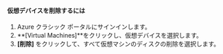 #### <a name="to-delete-a-virtual-device"></a>仮想デバイスを削除するには

1. Azure クラシック ポータルにサインインします。
2. **[Virtual Machines]**をクリックし、仮想デバイスを選択します。
3. **[削除]** をクリックして、すべて仮想マシンのディスクの削除を選択します。



<!--HONumber=Jan17_HO1-->


